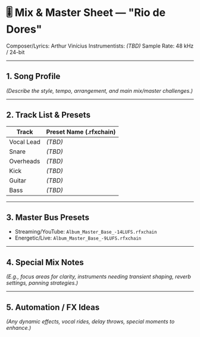 # 🎚️ Mix & Master Sheet — "Rio de Dores"
Composer/Lyrics: Arthur Vinícius
Instrumentists: *(TBD)*
Sample Rate: 48 kHz / 24-bit

---

## 1. Song Profile
*(Describe the style, tempo, arrangement, and main mix/master challenges.)*

---

## 2. Track List & Presets
| Track | Preset Name (.rfxchain) |
|-------|------------------------|
| Vocal Lead | *(TBD)* |
| Snare | *(TBD)* |
| Overheads | *(TBD)* |
| Kick | *(TBD)* |
| Guitar | *(TBD)* |
| Bass | *(TBD)* |

---

## 3. Master Bus Presets
- Streaming/YouTube: `Album_Master_Base_-14LUFS.rfxchain`
- Energetic/Live: `Album_Master_Base_-9LUFS.rfxchain`

---

## 4. Special Mix Notes
*(E.g., focus areas for clarity, instruments needing transient shaping, reverb settings, panning strategies.)*

---

## 5. Automation / FX Ideas
*(Any dynamic effects, vocal rides, delay throws, special moments to enhance.)*
